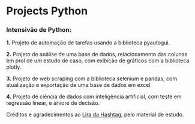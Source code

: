 # Projects Python

### **Intensivão de Python:**

**1.**  Projeto de automação de tarefas usando a biblioteca pyautogui.

**2.**  Projeto de análise de uma base de dados, relacionamento das colunas em prol de um estudo de caso, com exibição de gráficos com a biblioteca plotly.

**3.**  Projeto de web scraping com a biblioteca selenium e pandas, com atualização e exportação de uma base de dados em excel.

**4.**  Projeto de ciência de dados com inteligência artificial, com teste em regressão linear, e árvore de decisão.

Créditos e agradecimentos ao [Lira da Hashtag](https://www.youtube.com/c/HashtagPrograma%C3%A7%C3%A3o/featured), pelo material de estudo.
